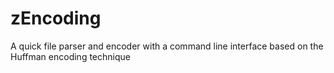 # zEncoding
A quick file parser and encoder with a command line interface based on the Huffman encoding technique
